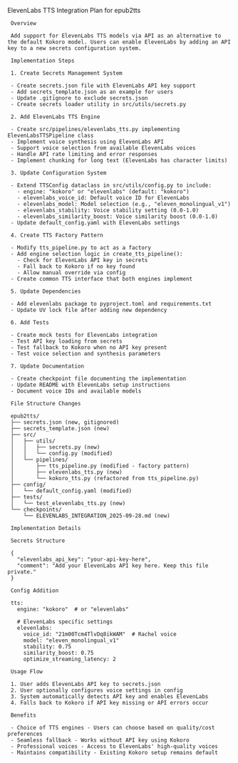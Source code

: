 ElevenLabs TTS Integration Plan for epub2tts

     Overview

     Add support for ElevenLabs TTS models via API as an alternative to the default Kokoro model. Users can enable ElevenLabs by adding an API key to a new secrets configuration system.

     Implementation Steps

     1. Create Secrets Management System

     - Create secrets.json file with ElevenLabs API key support
     - Add secrets_template.json as an example for users
     - Update .gitignore to exclude secrets.json
     - Create secrets loader utility in src/utils/secrets.py

     2. Add ElevenLabs TTS Engine

     - Create src/pipelines/elevenlabs_tts.py implementing ElevenLabsTTSPipeline class
     - Implement voice synthesis using ElevenLabs API
     - Support voice selection from available ElevenLabs voices
     - Handle API rate limiting and error responses
     - Implement chunking for long text (ElevenLabs has character limits)

     3. Update Configuration System

     - Extend TTSConfig dataclass in src/utils/config.py to include:
       - engine: "kokoro" or "elevenlabs" (default: "kokoro")
       - elevenlabs_voice_id: Default voice ID for ElevenLabs
       - elevenlabs_model: Model selection (e.g., "eleven_monolingual_v1")
       - elevenlabs_stability: Voice stability setting (0.0-1.0)
       - elevenlabs_similarity_boost: Voice similarity boost (0.0-1.0)
     - Update default_config.yaml with ElevenLabs settings

     4. Create TTS Factory Pattern

     - Modify tts_pipeline.py to act as a factory
     - Add engine selection logic in create_tts_pipeline():
       - Check for ElevenLabs API key in secrets
       - Fall back to Kokoro if no key found
       - Allow manual override via config
     - Create common TTS interface that both engines implement

     5. Update Dependencies

     - Add elevenlabs package to pyproject.toml and requirements.txt
     - Update UV lock file after adding new dependency

     6. Add Tests

     - Create mock tests for ElevenLabs integration
     - Test API key loading from secrets
     - Test fallback to Kokoro when no API key present
     - Test voice selection and synthesis parameters

     7. Update Documentation

     - Create checkpoint file documenting the implementation
     - Update README with ElevenLabs setup instructions
     - Document voice IDs and available models

     File Structure Changes

     epub2tts/
     ├── secrets.json (new, gitignored)
     ├── secrets_template.json (new)
     ├── src/
     │   ├── utils/
     │   │   ├── secrets.py (new)
     │   │   └── config.py (modified)
     │   └── pipelines/
     │       ├── tts_pipeline.py (modified - factory pattern)
     │       ├── elevenlabs_tts.py (new)
     │       └── kokoro_tts.py (refactored from tts_pipeline.py)
     ├── config/
     │   └── default_config.yaml (modified)
     ├── tests/
     │   └── test_elevenlabs_tts.py (new)
     └── checkpoints/
         └── ELEVENLABS_INTEGRATION_2025-09-28.md (new)

     Implementation Details

     Secrets Structure

     {
       "elevenlabs_api_key": "your-api-key-here",
       "comment": "Add your ElevenLabs API key here. Keep this file private."
     }

     Config Addition

     tts:
       engine: "kokoro"  # or "elevenlabs"
       
       # ElevenLabs specific settings
       elevenlabs:
         voice_id: "21m00Tcm4TlvDq8ikWAM"  # Rachel voice
         model: "eleven_monolingual_v1"
         stability: 0.75
         similarity_boost: 0.75
         optimize_streaming_latency: 2

     Usage Flow

     1. User adds ElevenLabs API key to secrets.json
     2. User optionally configures voice settings in config
     3. System automatically detects API key and enables ElevenLabs
     4. Falls back to Kokoro if API key missing or API errors occur

     Benefits

     - Choice of TTS engines - Users can choose based on quality/cost preferences
     - Seamless fallback - Works without API key using Kokoro
     - Professional voices - Access to ElevenLabs' high-quality voices
     - Maintains compatibility - Existing Kokoro setup remains default